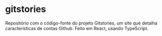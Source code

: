 # gitstories
Repositório com o código-fonte do projeto Gitstories, um site que detalha características de contas Github. Feito em React, usando TypeScript.

